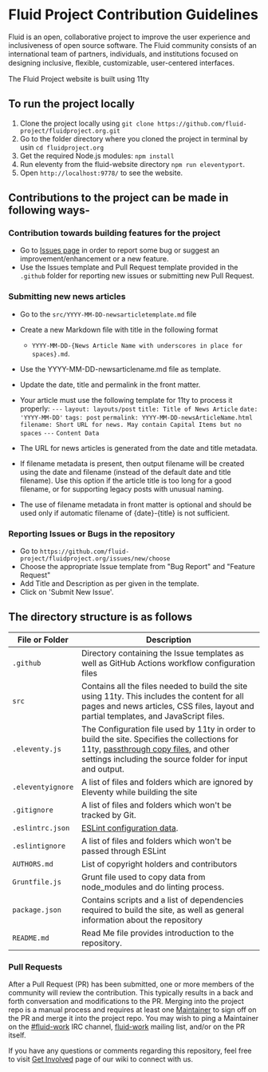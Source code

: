 # Fluid Project Contribution Guidelines

Fluid is an open, collaborative project to improve the user experience and inclusiveness of open source software.
The Fluid community consists of an international team of partners, individuals, and institutions focused on designing
inclusive, ﬂexible, customizable, user-centered interfaces.

The Fluid Project website is built using 11ty

## To run the project locally

1. Clone the project locally using `git clone https://github.com/fluid-project/fluidproject.org.git`
2. Go to the folder directory where you cloned the project in terminal by usin `cd fluidproject.org`
3. Get the required Node.js modules: `npm install`
4. Run eleventy from the fluid-website directory `npm run eleventyport`.
5. Open `http://localhost:9778/` to see the website.

## Contributions to the project can be made in following ways-

### Contribution towards building features for the project

- Go to [Issues page](https://github.com/fluid-project/fluidproject.org/issues) in order to report some bug or suggest
  an improvement/enhancement or a new feature.
- Use the Issues template and Pull Request template provided in the `.github` folder for reporting new issues or submitting
  new Pull Request.

### Submitting new news articles

- Go to the `src/YYYY-MM-DD-newsarticletemplate.md` file
- Create a new Markdown file with title in the following format
  - `YYYY-MM-DD-{News Article Name with underscores in place for spaces}.md`.
- Use the YYYY-MM-DD-newsarticlename.md file as template.
- Update the date, title and permalink in the front matter.
- Your article must use the following template for 11ty to process it properly:
      `---`
      `layout: layouts/post`
      `title: Title of News Article`
      `date: 'YYYY-MM-DD'`
      `tags: post`
      `permalink: YYYY-MM-DD-newsArticleName.html`
      `filename: Short URL for news. May contain Capital Items but no spaces`
      `---`
      `Content Data`

- The URL for news articles is generated from the date and title metadata.
- If filename metadata is present, then output filename will be created using the date and filename
  (instead of the default date and title filename). Use this option if the article title is too long
  for a good filename, or for supporting legacy posts with unusual naming.
- The use of filename metadata in front matter is optional and should be used only if
  automatic filename of {date}-{title} is not sufficient.

### Reporting Issues or Bugs in the repository

- Go to  `https://github.com/fluid-project/fluidproject.org/issues/new/choose`
- Choose the appropriate Issue template from "Bug Report" and "Feature Request"
- Add Title and Description as per given in the template.
- Click on 'Submit New Issue'.

## The directory structure is as follows

| File or Folder            | Description                                                                                                                                                                                                                         |
|-------------------|-------------------------------------------------------------------------------------------------------------------------------------------------------------------------------------------------------------------------------------|
| `.github`        | Directory containing the Issue templates as well as GitHub Actions workflow configuration files                                                                          |
| `src`             | Contains all the files needed to build the site using 11ty. This includes the content for all pages and news articles, CSS files, layout and partial templates, and JavaScript files.                                               |
| `.eleventy.js`    | The Configuration file used by 11ty in order to build the site. Specifies the collections for 11ty, [passthrough copy files](https://www.11ty.dev/docs/copy/), and other settings including the source folder for input and output. |
| `.eleventyignore` | A list of files and folders which are ignored by Eleventy while building the site                                                                                                                                                              |
| `.gitignore`      | A list of files and folders which won't be tracked by Git.                                                                                                                                                                          |
| `.eslintrc.json`  | [ESLint configuration data](https://eslint.org/docs/user-guide/configuring).                                                                                                                                                        |
| `.eslintignore`   | A list of files and folders which won't be passed through ESLint                                                                                                                                                                    |
| `AUTHORS.md`      | List of copyright holders and contributors                                                                                                                                                                                          |
| `Gruntfile.js`    | Grunt file used to copy data from node_modules and do linting process.                                                                                                                                                              |
| `package.json`    | Contains scripts and a list of dependencies required to build the site, as well as general information about the repository                                                                                                                                                                             |
| `README.md`       | Read Me file provides introduction to the repository.                                                                                                                                                                               |

### Pull Requests

After a Pull Request (PR) has been submitted, one or more members of the community will review the contribution. This
typically results in a back and forth conversation and modifications to the PR. Merging into the project repo is a
manual process and requires at least one [Maintainer](https://wiki.fluidproject.org/display/fluid/Fluid+Maintainers) to
sign off on the PR and merge it into the project repo. You may wish to ping a Maintainer on the
[#fluid-work](https://wiki.fluidproject.org/display/fluid/IRC+Channel) IRC channel,
[fluid-work](https://lists.idrc.ocad.ca/mailman/listinfo/fluid-work) mailing list, and/or on the PR itself.

If you have any questions or comments regarding this repository, feel free to visit
[Get Involved](https://wiki.fluidproject.org/display/fluid/Get+Involved) page of our wiki to connect with us.
